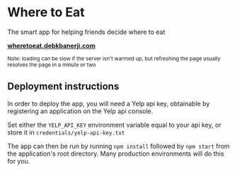 # Where to Eat
The smart app for helping friends decide where to eat

[**wheretoeat.debkbanerji.com**](https://wheretoeat.debkbanerji.com)

<sub>Note: loading can be slow if the server isn't warmed up, but refreshing the page usually resolves the page in a minute or two</dub>


## Deployment instructions

In order to deploy the app, you will need a Yelp api key, obtainable by registering an application on the Yelp api console.

Set either the `YELP_API_KEY` environment variable equal to your api key, or store it in `credentials/yelp-api-key.txt`

The app can then be run by running `npm install` followed by `npm start` from the application's root directory. Many production environments will do this for you.
